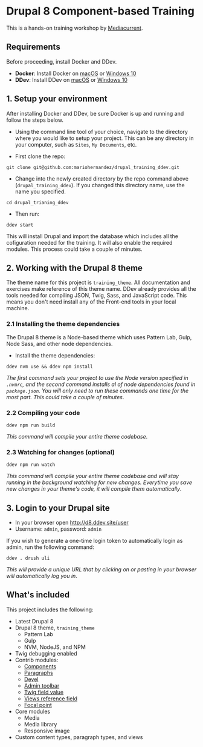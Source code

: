 # Drupal 8 Component-based Training
This is a hands-on training workshop by [Mediacurrent](https://mediacurrent.com).

## Requirements
Before proceeding, install Docker and DDev.

* **Docker**:  Install Docker on [macOS](https://ddev.readthedocs.io/en/stable/users/docker_installation/) or [Windows 10](https://ddev.readthedocs.io/en/stable/users/docker_installation/#windows-installation-docker-desktop-for-windows)
* **DDev**: Install DDev on [macOS](https://ddev.readthedocs.io/en/stable/#homebrewlinuxbrew-macoslinux) or [Windows 10](https://ddev.readthedocs.io/en/stable/#installation-or-upgrade-windows)

## 1. Setup your environment
After installing Docker and DDev, be sure Docker is up and running and follow the steps below.

* Using the command line tool of your choice, navigate to the directory where you would like to setup your project. This can be any directory in your computer, such as `Sites`, `My Documents`, etc.

* First clone the repo:
```
git clone git@github.com:mariohernandez/drupal_training_ddev.git
```

* Change into the newly created directory by the repo command above (`drupal_training_ddev`).  If you changed this directory name, use the name you specified.
```
cd drupal_trianing_ddev
```

* Then run:
```
ddev start
```
This will install Drupal and import the database which includes all the cofiguration needed for the training.  It will also enable the required modules.  This process could take a couple of minutes.

## 2. Working with the Drupal 8 theme
The theme name for this project is `training_theme`.  All documentation and exercises make reference of this theme name.  DDev already provides all the tools needed for compiling JSON, Twig, Sass, and JavaScript code.  This means you don't need install any of the Front-end tools in your local machine.

### 2.1 Installing the theme dependencies
The Drupal 8 theme is a Node-based theme which uses Pattern Lab, Gulp, Node Sass, and other node dependencies.

* Install the theme dependencies:
```
ddev nvm use && ddev npm install
```
_The first command sets your project to use the Node version specified in `.nvmrc`, and the second command installs al of node dependencies found in `package.json`.  You will only need to run these commands one time for the most part.  This could take a couple of minutes_.


### 2.2 Compiling your code
```
ddev npm run build
```
_This command will compile your entire theme codebase_.

### 2.3 Watching for changes (optional)
```
ddev npm run watch
```
_This command will compile your entire theme codebase and will stay running in the background watching for new changes.  Everytime you save new changes in your theme's code, it will compile them automatically_.

## 3. Login to your Drupal site
* In your browser open http://d8.ddev.site/user
* Username: `admin`, password: `admin`

If you wish to generate a one-time login token to automatically login as admin, run the following command:
```
ddev . drush uli
```
_This will provide a unique URL that by clicking on or pasting in your browser will automatically log you in_.

## What's included
This project includes the following:
* Latest Drupal 8
* Drupal 8 theme, `training_theme`
  * Pattern Lab
  * Gulp
  * NVM, NodeJS, and NPM
* Twig debugging enabled
* Contrib modules:
  * [Components](https://www.drupal.org/project/components)
  * [Paragraphs](https://www.drupal.org/project/paragraphs)
  * [Devel](https://www.drupal.org/project/devel)
  * [Admin toolbar](https://www.drupal.org/project/admin_toolbar)
  * [Twig field value](https://www.drupal.org/project/twig_field_value)
  * [Views reference field](https://www.drupal.org/project/viewsreference)
  * [Focal point](https://www.drupal.org/project/focal_point)
* Core modules
  * Media
  * Media library
  * Responsive image
* Custom content types, paragraph types, and views
